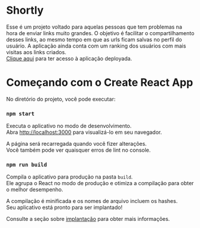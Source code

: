 # Shortly
Esse é um projeto voltado para aquelas pessoas que tem problemas na hora de enviar links muito grandes. O objetivo é facilitar o compartilhamento desses links, ao mesmo tempo em que as urls ficam salvas no perfil do usuário. A aplicação ainda conta com um ranking dos usuários com mais visitas aos links criados.<br/>
[Clique aqui](https://projeto17-shortly-front-one.vercel.app/) para ter acesso à aplicação deployada.
# Começando com o Create React App

No diretório do projeto, você pode executar:

### `npm start`

Executa o aplicativo no modo de desenvolvimento.\
Abra [http://localhost:3000](http://localhost:3000) para visualizá-lo em seu navegador.

A página será recarregada quando você fizer alterações.\
Você também pode ver quaisquer erros de lint no console.

### `npm run build`

Compila o aplicativo para produção na pasta `build`.\
Ele agrupa o React no modo de produção e otimiza a compilação para obter o melhor desempenho.

A compilação é minificada e os nomes de arquivo incluem os hashes.\
Seu aplicativo está pronto para ser implantado!

Consulte a seção sobre [implantação](https://facebook.github.io/create-react-app/docs/deployment) para obter mais informações.
